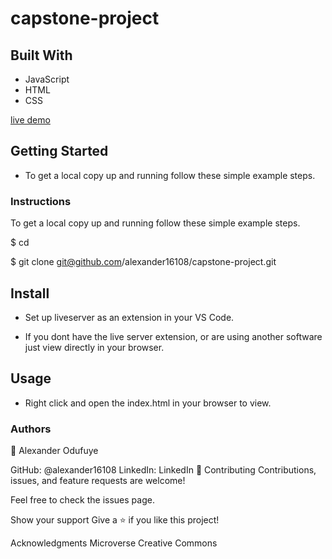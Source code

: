 # capstone-project

## Built With
- JavaScript
- HTML
- CSS

[live demo](http://github.com)

## Getting Started
- To get a local copy up and running follow these simple example steps.









### Instructions
To get a local copy up and running follow these simple example steps.

$ cd

$ git clone git@github.com/alexander16108/capstone-project.git

## Install
- Set up liveserver as an extension in your VS Code.

- If you dont have the live server extension, or are using another software just view directly in your browser.

## Usage
- Right click and open the index.html in your browser to view.

### Authors
👤 Alexander Odufuye

GitHub: @alexander16108
LinkedIn: LinkedIn
🤝 Contributing
Contributions, issues, and feature requests are welcome!

Feel free to check the issues page.

Show your support
Give a ⭐️ if you like this project!

Acknowledgments
Microverse
Creative Commons
